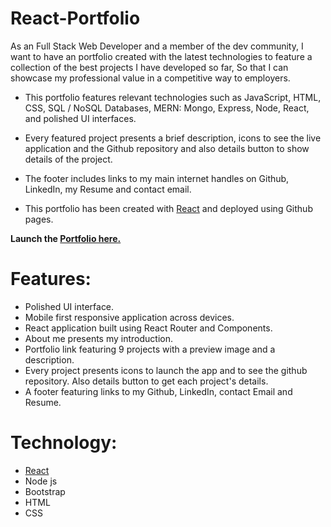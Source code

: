 # React-Portfolio
As an Full Stack Web Developer and a member of the dev community, I want to have an portfolio created with the latest technologies to feature a collection of the best projects I have developed so far, So that I can showcase my professional value in a competitive way to employers.

* This portfolio features relevant technologies such as JavaScript, HTML, CSS, SQL / NoSQL Databases, MERN: Mongo, Express, Node, React, and polished UI interfaces.

* Every featured project presents a brief description, icons to see the live application and the Github repository and also details button to show details of the project. 

* The footer includes links to my main internet handles on Github, LinkedIn, my Resume and contact email. 

* This portfolio has been created with [React](https://github.com/facebook/create-react-app) and deployed using Github pages.

**Launch the [Portfolio here.](https://bhavnao.github.io/React-Portfolio/)**  

# Features:

* Polished UI interface.
* Mobile first responsive application across devices.
* React application built using React Router and Components.
* About me presents my introduction.
* Portfolio link featuring 9 projects with a preview image and a description.
* Every project presents icons to launch the app and to see the github repository. Also details button to get each project's details.
* A footer featuring links to my Github, LinkedIn, contact Email and Resume.


# Technology:

* [React](https://github.com/facebook/create-react-app)
* Node js
* Bootstrap
* HTML
* CSS